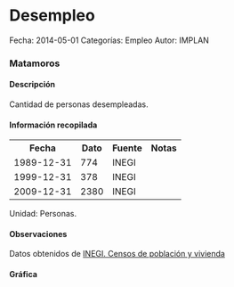 Desempleo
=====

Fecha: 2014-05-01
Categorías: Empleo
Autor: IMPLAN

### Matamoros

#### Descripción

Cantidad de personas desempleadas.

#### Información recopilada

<table class="table table-hover table-bordered">
  <tr><th>Fecha</th><th>Dato</th><th>Fuente</th><th>Notas</th></tr>
  <tr><td>1989-12-31</td><td>774</td><td>INEGI</td><td></td></tr>
  <tr><td>1999-12-31</td><td>378</td><td>INEGI</td><td></td></tr>
  <tr><td>2009-12-31</td><td>2380</td><td>INEGI</td><td></td></tr>
</table>

Unidad: Personas.

#### Observaciones

Datos obtenidos de [INEGI. Censos de población y vivienda](http://www.inegi.org.mx/sistemas/consulta_resultados/iter2010.aspx?c=27329&s=est)

#### Gráfica

<div id="Morrisnycbhpfo" class="grafica"></div>
  <!-- JAVASCRIPT DE LA GRAFICA EN Morrisnycbhpfo -->
  <script>
  new Morris.Bar({
    element: 'Morrisnycbhpfo',
    data: [
      { fecha: '1989-12-31', dato: 774 },
      { fecha: '1999-12-31', dato: 378 },
      { fecha: '2009-12-31', dato: 2380 }
    ],
    xkey: 'fecha',
    ykeys: ['dato'],
    labels: ['Dato']
  });
  </script>
